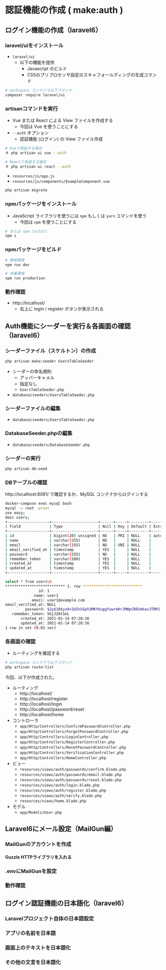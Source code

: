 # 認証機能の作成 ( make:auth )

## ログイン機能の作成（laravel6）

### laravel/uiをインストール

- `laravel/ui`
    - 以下の機能を提供
        - Javascript のビルド
        - CSSのプリプロセッサ設定のスキャフォールディングの生成コマンド

```sh
# workspace コンテナで以下コマンド
composer require laravel/ui
```

### artisanコマンドを実行

- Vue または React による View ファイルを作成する
    - 今回は Vue を使うことにする
- `--auth` オプション
    - 認証機能 (ログイン) の View ファイル作成

```sh
# Vueで実装する場合
＃ php artisan ui vue --auth

# Reactで実装する場合
＃ php artisan ui react --auth
```

- `resources/js/app.js`
- `resources/js/components/ExampleComponent.vue`

```sh
php artisan migrate
```

### npmパッケージをインストール

- JavaScript ライブラリを使うには `npm` もしくは `yarn` コマンドを使う
    - 今回は `npm` を使うことにする

```sh
# または npm install
npm i
```

### npmパッケージをビルド

```sh
# 開発環境
npm run dev

# 本番環境
npm run production
```

### 動作確認

- http://localhost/
    - 右上に login / register ボタンが表示される

## Auth機能にシーダーを実行＆各画面の確認（laravel6）

### シーダーファイル（スケルトン）の作成

```sh
php artisan make:seeder UsersTableSeeder
```

- シーダーの命名規則
    - アッパーキャメル
    - 指定なし
    - `UsersTableSeeder.php`
- `database/seeders/UsersTableSeeder.php`

### シーダーファイルの編集

- `database/seeders/UsersTableSeeder.php`

### DatabaseSeeder.phpの編集

- `database/seeders/DatabaseSeeder.php`

### シーダーの実行

```sh
php artisan db:seed
```

### DBテーブルの確認

http://localhost:8081/ で確認するか、MySQL コンテナからログインする

```sh
docker-compose exec mysql bash
mysql -u root -proot
use easy;
desc users;
+-------------------+---------------------+------+-----+---------+----------------+
| Field             | Type                | Null | Key | Default | Extra          |
+-------------------+---------------------+------+-----+---------+----------------+
| id                | bigint(20) unsigned | NO   | PRI | NULL    | auto_increment |
| name              | varchar(255)        | NO   |     | NULL    |                |
| email             | varchar(255)        | NO   | UNI | NULL    |                |
| email_verified_at | timestamp           | YES  |     | NULL    |                |
| password          | varchar(255)        | NO   |     | NULL    |                |
| remember_token    | varchar(100)        | YES  |     | NULL    |                |
| created_at        | timestamp           | YES  |     | NULL    |                |
| updated_at        | timestamp           | YES  |     | NULL    |                |
+-------------------+---------------------+------+-----+---------+----------------+

select * from users\G
*************************** 1. row ***************************
               id: 1
             name: user1
            email: user1@example.com
email_verified_at: NULL
         password: $2y$10$yzAv1UZnSGph3MKY6uggYuwrmKrJMWpCB92mkau3TRMJ.pOH4qyMa
   remember_token: VbjJZAtSeL
       created_at: 2021-01-14 07:28:16
       updated_at: 2021-01-14 07:28:16
1 row in set (0.01 sec)
```

### 各画面の確認

- ルーティングを確認する

```sh
# workspace コンテナで以下コマンド
php artisan route:list
```

今回、以下が作成された。

- ルーティング
    - http://localhost/
    - http://localhost/register
    - http://localhost/login
    - http://localhost/password/reset
    - http://localhost/home
- コントローラ
    - `app/Http/Controllers/ConfirmPasswordController.php`
    - `app/Http/Controllers/ForgotPasswordController.php`
    - `app/Http/Controllers/LoginController.php`
    - `app/Http/Controllers/RegisterController.php`
    - `app/Http/Controllers/ResetPasswordController.php`
    - `app/Http/Controllers/VerificationController.php`
    - `app/Http/Controllers/HomeController.php`
- ビュー
    - `resources/views/auth/passwords/confirm.blade.php`
    - `resources/views/auth/passwords/email.blade.php`
    - `resources/views/auth/passwords/reset.blade.php`
    - `resources/views/auth/login.blade.php`
    - `resources/views/auth/register.blade.php`
    - `resources/views/auth/verify.blade.php`
    - `resources/views/home.blade.php`
- モデル
    - `app/Models/User.php`

## Laravel6にメール設定（MailGun編）

### MailGunのアカウントを作成



#### Guzzle HTTPライブラリを入れる



### .envにMailGunを設定



### 動作確認



## ログイン認証機能の日本語化（laravel6）

### Laravelプロジェクト自体の日本語設定



### アプリの名前を日本語



### 画面上のテキストを日本語化



### その他の文言を日本語化



